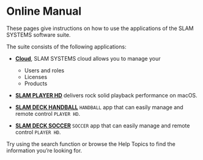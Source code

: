# Online Manual

These pages give instructions on how to use the applications of the SLAM SYSTEMS software suite.

The suite consists of the following applications:

* **[Cloud](cloud/index.md)**, SLAM SYSTEMS cloud allows you to manage your
    - Users and roles
    - Licenses
    - Products
    
* **[SLAM PLAYER HD](player/index.md)** delivers rock solid playback performance on macOS.

* **[SLAM DECK HANDBALL](sport/index.md)** `HANDBALL` app that can easily manage and remote control `PLAYER HD`.

* **[SLAM DECK SOCCER](SLAM_DECK_SOCCER/index.md)** `SOCCER` app that can easily manage and remote control `PLAYER HD`.

Try using the search function or browse the Help Topics to find the information you’re looking for.
